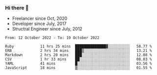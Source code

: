 ### Hi there 👋

- Freelancer since Oct, 2020
- Developer since July, 2017
- Structral Engineer since July, 2012

<!--START_SECTION:waka-->

```text
From: 12 October 2022 - To: 19 October 2022

Ruby            11 hrs 25 mins  ██████████████▓░░░░░░░░░░   58.77 %
ERB             2 hrs 34 mins   ███▒░░░░░░░░░░░░░░░░░░░░░   13.21 %
Markdown        2 hrs 20 mins   ███░░░░░░░░░░░░░░░░░░░░░░   12.08 %
CSV             1 hr 33 mins    ██░░░░░░░░░░░░░░░░░░░░░░░   08.03 %
YAML            41 mins         █░░░░░░░░░░░░░░░░░░░░░░░░   03.56 %
JavaScript      18 mins         ▒░░░░░░░░░░░░░░░░░░░░░░░░   01.55 %
```

<!--END_SECTION:waka-->
